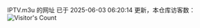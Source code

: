 IPTV.m3u 的网址 已于 2025-06-03 06:20:14 更新，本仓库访客数：![Visitor's Count](https://profile-counter.glitch.me/hero1898_tv/count.svg)
